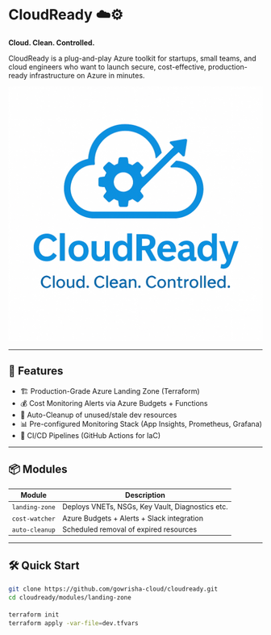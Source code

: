 # CloudReady ☁️⚙️

**Cloud. Clean. Controlled.**

CloudReady is a plug-and-play Azure toolkit for startups, small teams, and cloud engineers who want to launch secure, cost-effective, production-ready infrastructure on Azure in minutes.

![Logo](./assets/logo.png)

---

## 🚀 Features

- 🏗️ Production-Grade Azure Landing Zone (Terraform)
- 💰 Cost Monitoring Alerts via Azure Budgets + Functions
- 🧹 Auto-Cleanup of unused/stale dev resources
- 📊 Pre-configured Monitoring Stack (App Insights, Prometheus, Grafana)
- 🔄 CI/CD Pipelines (GitHub Actions for IaC)

---

## 📦 Modules

| Module          | Description                                      |
|-----------------|--------------------------------------------------|
| `landing-zone`  | Deploys VNETs, NSGs, Key Vault, Diagnostics etc. |
| `cost-watcher`  | Azure Budgets + Alerts + Slack integration       |
| `auto-cleanup`  | Scheduled removal of expired resources           |

---

## 🛠️ Quick Start

```bash
git clone https://github.com/gowrisha-cloud/cloudready.git
cd cloudready/modules/landing-zone

terraform init
terraform apply -var-file=dev.tfvars